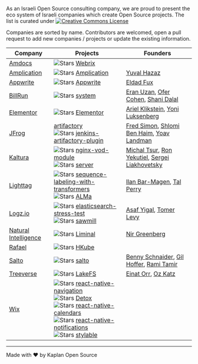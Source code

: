 As an Israeli Open Source consulting company, we are proud to present the eco system of Israeli companies which create Open Source projects. The list is curated under <a rel="license" href="http://creativecommons.org/licenses/by-sa/4.0/"><img alt="Creative Commons License" style="border-width:0" src="https://i.creativecommons.org/l/by-sa/4.0/80x15.png" /></a>

Companies are sorted by name. Contributors are welcomed, open a pull request to add new companies / projects or update the existing information.


| Company | Projects | Founders |
|---|---|---|
| [Amdocs](https://www.amdocs.com/) | ![Stars](https://img.shields.io/github/stars/open-Amdocs/webrix) [Webrix](https://github.com/open-Amdocs/webrix) |  |
| [Amplication](https://amplication.com/) | ![Stars](https://img.shields.io/github/stars/amplication/amplication) [Amplication](https://github.com/amplication/amplication) | [Yuval Hazaz](https://www.linkedin.com/in/yuvalhazaz/) |
| [Appwrite](https://appwrite.io/) | ![Stars](https://img.shields.io/github/stars/appwrite/appwrite) [Appwrite](https://github.com/appwrite/appwrite) | [Eldad Fux](https://www.linkedin.com/in/eldadfux/) |
| [BillRun](https://bill.run) | ![Stars](https://img.shields.io/github/stars/BillRun/system) [system](https://github.com/BillRun/system) | [Eran Uzan](https://www.linkedin.com/in/eran-uzan-2228406/), [Ofer Cohen](https://www.linkedin.com/in/oc666/), [Shani Dalal](https://www.linkedin.com/in/shanidalal/) |
| [Elementor](https://elementor.com/) |![Stars](https://img.shields.io/github/stars/elementor/elementor) [Elementor](https://github.com/elementor/elementor) | [Ariel Klikstein](https://www.linkedin.com/in/arielk/), [Yoni Luksenberg](https://www.linkedin.com/in/yoni-luksenberg/) |
| [JFrog](https://jfrog.com) | [artifactory](https://jfrog.com/community/download-artifactory-oss/) <br> ![Stars](https://img.shields.io/github/stars/jfrog/jenkins-artifactory-plugin) [jenkins-artifactory-plugin](https://github.com/jfrog/jenkins-artifactory-plugin) | [Fred Simon](https://www.linkedin.com/in/freddy33/), [Shlomi Ben Haim](https://www.linkedin.com/in/shlomibenhaim/), [Yoav Landman](https://www.linkedin.com/in/yoavlandman/) |
| [Kaltura](https://corp.kaltura.com/) | ![Stars](https://img.shields.io/github/stars/kaltura/nginx-vod-module) [nginx-vod-module](https://github.com/kaltura/nginx-vod-module) <br> ![Stars](https://img.shields.io/github/stars/kaltura/server) [server](https://github.com/kaltura/server) | [Michal Tsur](https://www.linkedin.com/in/michaltsur), [Ron Yekutiel](https://www.linkedin.com/in/ronyekutiel/), [Sergei Liakhovetsky](https://www.linkedin.com/in/sergeiliakhovetsky/) |
| [Lighttag](https://www.lighttag.io/) | ![Stars](https://img.shields.io/github/stars/LightTag/sequence-labeling-with-transformers) [sequence-labeling-with-transformers](https://github.com/LightTag/sequence-labeling-with-transformers) <br> ![Stars](https://img.shields.io/github/stars/LightTag/ALMa) [ALMa](https://github.com/LightTag/ALMa) | [Ilan Bar-Magen](https://www.linkedin.com/in/barmagen/), [Tal Perry](https://www.linkedin.com/in/tal-perry-b561212a/) |
| [Logz.io](https://logz.io/) | ![Stars](https://img.shields.io/github/stars/logzio/elasticsearch-stress-test)  [elasticsearch-stress-test](https://github.com/logzio/elasticsearch-stress-test) <br> ![Stars](https://img.shields.io/github/stars/logzio/sawmill) [sawmill](https://github.com/logzio/sawmill) | [Asaf Yigal](https://www.linkedin.com/in/asafyigal/), [Tomer Levy](https://www.linkedin.com/in/tomer-levy-3609501/) |
| [Natural Intelligence](https://www.naturalint.com/) | ![Stars](https://img.shields.io/github/stars/apache/incubator-liminal) [Liminal](https://github.com/apache/incubator-liminal) | [Nir Greenberg](https://www.linkedin.com/in/nirgreenberg/) |
| [Rafael](https://www.rafael.co.il/) | ![Stars](https://img.shields.io/github/stars/kube-HPC/hkube) [HKube](https://github.com/kube-HPC/hkube) |  |
| [Salto](https://www.salto.io) | ![Stars](https://img.shields.io/github/stars/salto-io/salto) [salto](https://github.com/salto-io/salto) | [Benny Schnaider](https://www.linkedin.com/in/benny-schnaider-6ba64823/), [Gil Hoffer](https://www.linkedin.com/in/gilhoffer/), [Rami Tamir](https://www.linkedin.com/in/ramitamir/) |
| [Treeverse](https://lakefs.io/) | ![Stars](https://img.shields.io/github/stars/treeverse/lakeFS) [LakeFS](https://github.com/treeverse/lakeFS) | [Einat Orr](https://www.linkedin.com/in/einatorr/), [Oz Katz](https://www.linkedin.com/in/oz-katz-4b3b389/) |
| [Wix](https://www.wix.engineering/open-source) | ![Stars](https://img.shields.io/github/stars/wix/react-native-navigation) [react-native-navigation](https://github.com/wix/react-native-navigation) <br> ![Stars](https://img.shields.io/github/stars/wix/detox) [Detox](https://github.com/wix/detox) <br> ![Stars](https://img.shields.io/github/stars/wix/react-native-calendars) [react-native-calendars](https://github.com/wix/react-native-calendars) <br> ![Stars](https://img.shields.io/github/stars/wix/react-native-notifications) [react-native-notifications](https://github.com/wix/react-native-notifications) <br> ![Stars](https://img.shields.io/github/stars/wix/stylable) [stylable](https://github.com/wix/stylable) |  |

---
Made with :heart: by Kaplan Open Source
